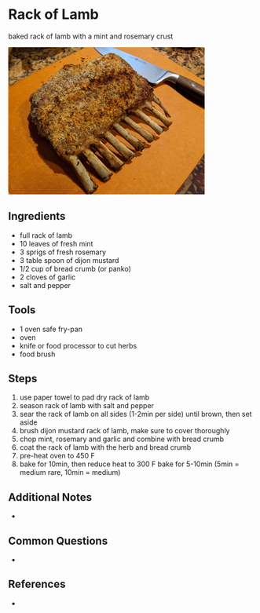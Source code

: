 Rack of Lamb
======
baked rack of lamb with a mint and rosemary crust

<img src="images/lamb-rack.jpg" alt="Rack of lamb!" title="Rack of lamb" width="400" />

## Ingredients
* full rack of lamb
* 10 leaves of fresh mint
* 3 sprigs of fresh rosemary 
* 3 table spoon of dijon mustard
* 1/2 cup of bread crumb (or panko)
* 2 cloves of garlic
* salt and pepper

## Tools
* 1 oven safe fry-pan
* oven
* knife or food processor to cut herbs
* food brush

## Steps
1. use paper towel to pad dry rack of lamb
2. season rack of lamb with salt and pepper
3. sear the rack of lamb on all sides (1-2min per side) until brown, then set aside
4. brush dijon mustard rack of lamb, make sure to cover thoroughly 
5. chop mint, rosemary and garlic and combine with bread crumb
6. coat the rack of lamb with the herb and bread crumb
7. pre-heat oven to 450 F
8. bake for 10min, then reduce heat to 300 F bake for 5-10min (5min = medium rare, 10min = medium)

## Additional Notes
*

## Common Questions
*

## References
*
